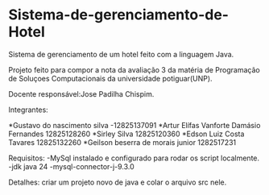 # Sistema-de-gerenciamento-de-Hotel
Sistema de gerenciamento de um hotel feito com a linguagem Java. 

Projeto feito para compor a nota da avaliação 3 da matéria de Programação de Soluçoes Computacionais da universidade potiguar(UNP).

Docente responsável:Jose Padilha Chispim.

Integrantes:

*Gustavo do nascimento silva -12825137091
*Artur Elífas Vanforte Damásio Fernandes 12825128260
*Sirley Silva 12825120360
*Edson Luiz Costa Tavares 12825132260
*Geilson beserra de morais junior 1282517231

Requisitos:
-MySql instalado e configurado para rodar os script localmente. 
-jdk java 24
-mysql-connector-j-9.3.0

Detalhes:
criar um projeto novo de java e colar o arquivo src nele.




